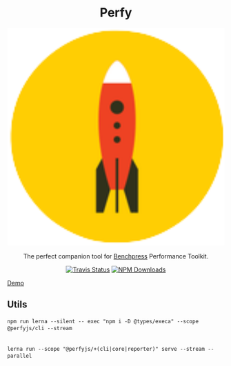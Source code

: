 <p>
  <h1 align="center">Perfy</h1>
</p>

<p align="center">
    <img alt="perfy" src=".github/perfy.png" width="546">
</p>

<p align="center">
The perfect companion tool for <a href="https://github.com/angular/angular/tree/master/packages/benchpress">Benchpress</a> Performance Toolkit.
</p>

<p align="center">
  <a href="https://travis-ci.org/perfy/perfy"><img alt="Travis Status" src="https://img.shields.io/travis/perfy/perfy/master.svg?label=travis&maxAge=43200"></a>
  <a href="https://www.npmjs.com/package/perfy-core"><img alt="NPM Downloads" src="https://img.shields.io/npm/dm/perfy-core.svg?maxAge=43200"></a>
</p>


[Demo](https://douglasduteil.github.io/perfy/example/perfy_report/)

## Utils

```
npm run lerna --silent -- exec "npm i -D @types/execa" --scope @perfyjs/cli --stream


lerna run --scope "@perfyjs/+(cli|core|reporter)" serve --stream --parallel

```
